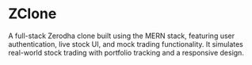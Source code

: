 # ZClone
A full-stack Zerodha clone built using the MERN stack, featuring user authentication, live stock UI, and mock trading functionality. It simulates real-world stock trading with portfolio tracking and a responsive design.
